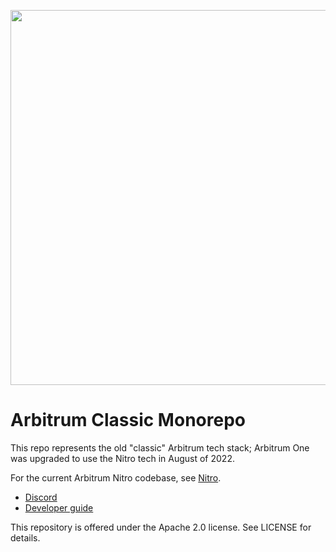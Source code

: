 <p align="center"><img src="docs/assets/arbitrum_horizontal_logo.png" width="600"></p>

# Arbitrum Classic Monorepo 

This repo represents the old "classic" Arbitrum tech stack; Arbitrum One was upgraded to use the Nitro tech in August of 2022. 

For the current Arbitrum Nitro codebase, see [Nitro](https://github.com/OffchainLabs/nitro).

- [Discord](https://discord.gg/ZpZuw7p)
- [Developer guide](https://developer.offchainlabs.com)

This repository is offered under the Apache 2.0 license. See LICENSE for details.

